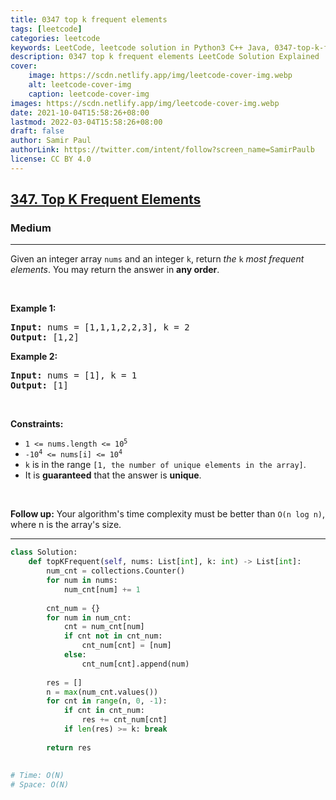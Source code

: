 ```yaml
---
title: 0347 top k frequent elements
tags: [leetcode]
categories: leetcode
keywords: LeetCode, leetcode solution in Python3 C++ Java, 0347-top-k-frequent-elements solution
description: 0347 top k frequent elements LeetCode Solution Explained
cover:
    image: https://scdn.netlify.app/img/leetcode-cover-img.webp
    alt: leetcode-cover-img
    caption: leetcode-cover-img
images: https://scdn.netlify.app/img/leetcode-cover-img.webp
date: 2021-10-04T15:58:26+08:00
lastmod: 2022-03-04T15:58:26+08:00
draft: false
author: Samir Paul
authorLink: https://twitter.com/intent/follow?screen_name=SamirPaulb
license: CC BY 4.0
---
```



<h2><a href="https://leetcode.com/problems/top-k-frequent-elements/">347. Top K Frequent Elements</a></h2><h3>Medium</h3><hr><div><p>Given an integer array <code>nums</code> and an integer <code>k</code>, return <em>the</em> <code>k</code> <em>most frequent elements</em>. You may return the answer in <strong>any order</strong>.</p>

<p>&nbsp;</p>
<p><strong class="example">Example 1:</strong></p>
<pre><strong>Input:</strong> nums = [1,1,1,2,2,3], k = 2
<strong>Output:</strong> [1,2]
</pre><p><strong class="example">Example 2:</strong></p>
<pre><strong>Input:</strong> nums = [1], k = 1
<strong>Output:</strong> [1]
</pre>
<p>&nbsp;</p>
<p><strong>Constraints:</strong></p>

<ul>
	<li><code>1 &lt;= nums.length &lt;= 10<sup>5</sup></code></li>
	<li><code>-10<sup>4</sup> &lt;= nums[i] &lt;= 10<sup>4</sup></code></li>
	<li><code>k</code> is in the range <code>[1, the number of unique elements in the array]</code>.</li>
	<li>It is <strong>guaranteed</strong> that the answer is <strong>unique</strong>.</li>
</ul>

<p>&nbsp;</p>
<p><strong>Follow up:</strong> Your algorithm's time complexity must be better than <code>O(n log n)</code>, where n is the array's size.</p>
</div>

---




```python
class Solution:
    def topKFrequent(self, nums: List[int], k: int) -> List[int]:
        num_cnt = collections.Counter()
        for num in nums:
            num_cnt[num] += 1
        
        cnt_num = {}
        for num in num_cnt:
            cnt = num_cnt[num]
            if cnt not in cnt_num: 
                cnt_num[cnt] = [num]
            else: 
                cnt_num[cnt].append(num)
        
        res = []
        n = max(num_cnt.values())
        for cnt in range(n, 0, -1):
            if cnt in cnt_num:
                res += cnt_num[cnt]
            if len(res) >= k: break
        
        return res
    
    
# Time: O(N)
# Space: O(N)
```
